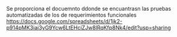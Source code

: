 Se proporciona el docuemnto ddonde se encuantrasn las pruebas automatizadas de los de requerimientos funcionales 
https://docs.google.com/spreadsheets/d/1jk2-p914pMK3iai3yG9Ycw6LtEHciZJw8lRqKfp8Nk4/edit?usp=sharing 
